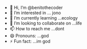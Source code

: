 - 👋 Hi, I’m @benitothecoder
- 👀 I’m interested in ... jono
- 🌱 I’m currently learning ...ecology
- 💞️ I’m looking to collaborate on ...life
- 📫 How to reach me ...dont
- 😄 Pronouns: ...god
- ⚡ Fun fact: ...im god

<!---
benitothecoder/benitothecoder is a ✨ special ✨ repository because hes `README.md` (this file) appears on your GitHub profile.
You can click the Preview link to take a look at your changes.
--->
